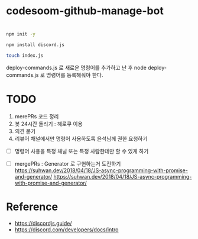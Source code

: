 # codesoom-github-manage-bot

# 
```bash
npm init -y

npm install discord.js

touch index.js

```

deploy-commands.js 로 새로운 명령어를 추가하고 난 후 node deploy-commands.js 로 명령어를 등록해줘야 한다.

# TODO
1. merePRs 코드 정리
2. 봇 24시간 돌리기 : 헤로쿠 이용
3. 의견 묻기
4. 리뷰어 채널에서만 명령어 사용하도록 윤석님께 권한 요청하기


- [ ] 명령어 사용을 특정 채널 또는 특정 사람한테만 할 수 있게 하기
- [ ] mergePRs : Generator 로 구현하는거 도전하기
https://suhwan.dev/2018/04/18/JS-async-programming-with-promise-and-generator/
https://suhwan.dev/2018/04/18/JS-async-programming-with-promise-and-generator/


# Reference
- https://discordjs.guide/
- https://discord.com/developers/docs/intro